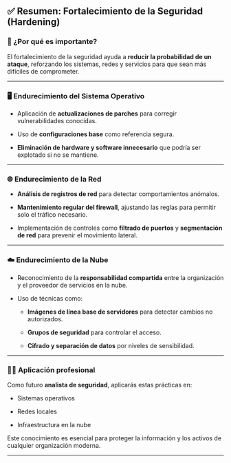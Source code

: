 
## ✅ **Resumen: Fortalecimiento de la Seguridad (Hardening)**

### 🔐 ¿Por qué es importante?

El fortalecimiento de la seguridad ayuda a **reducir la probabilidad de un ataque**, reforzando los sistemas, redes y servicios para que sean más difíciles de comprometer.

---

### 🖥️ **Endurecimiento del Sistema Operativo**

- Aplicación de **actualizaciones de parches** para corregir vulnerabilidades conocidas.
    
- Uso de **configuraciones base** como referencia segura.
    
- **Eliminación de hardware y software innecesario** que podría ser explotado si no se mantiene.
    

---

### 🌐 **Endurecimiento de la Red**

- **Análisis de registros de red** para detectar comportamientos anómalos.
    
- **Mantenimiento regular del firewall**, ajustando las reglas para permitir solo el tráfico necesario.
    
- Implementación de controles como **filtrado de puertos** y **segmentación de red** para prevenir el movimiento lateral.
    

---

### ☁️ **Endurecimiento de la Nube**

- Reconocimiento de la **responsabilidad compartida** entre la organización y el proveedor de servicios en la nube.
    
- Uso de técnicas como:
    
    - **Imágenes de línea base de servidores** para detectar cambios no autorizados.
        
    - **Grupos de seguridad** para controlar el acceso.
        
    - **Cifrado y separación de datos** por niveles de sensibilidad.
        

---

### 🧑‍💼 **Aplicación profesional**

Como futuro **analista de seguridad**, aplicarás estas prácticas en:

- Sistemas operativos
    
- Redes locales
    
- Infraestructura en la nube
    

Este conocimiento es esencial para proteger la información y los activos de cualquier organización moderna.

---

